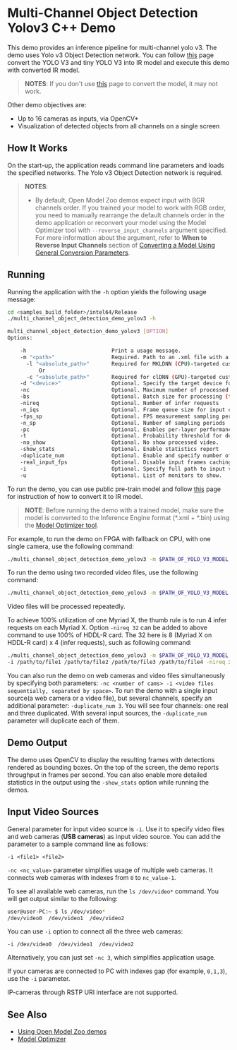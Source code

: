 # Multi-Channel Object Detection Yolov3 C++ Demo

This demo provides an inference pipeline for multi-channel yolo v3. The demo uses Yolo v3 Object Detection network. You can follow [this](https://docs.openvinotoolkit.org/latest/_docs_MO_DG_prepare_model_convert_model_tf_specific_Convert_YOLO_From_Tensorflow.html) page convert the YOLO V3 and tiny YOLO V3 into IR model and execute this demo with converted IR model.

> **NOTES**:
> If you don't use [this](https://docs.openvinotoolkit.org/latest/_docs_MO_DG_prepare_model_convert_model_tf_specific_Convert_YOLO_From_Tensorflow.html) page to convert the model, it may not work. 

Other demo objectives are:

* Up to 16 cameras as inputs, via OpenCV*
* Visualization of detected objects from all channels on a single screen


## How It Works

On the start-up, the application reads command line parameters and loads the specified networks. The Yolo v3 Object Detection network is required.

> **NOTES**:
> * By default, Open Model Zoo demos expect input with BGR channels order. If you trained your model to work with RGB order, you need to manually rearrange the default channels order in the demo application or reconvert your model using the Model Optimizer tool with `--reverse_input_channels` argument specified. For more information about the argument, refer to **When to Reverse Input Channels** section of [Converting a Model Using General Conversion Parameters](https://docs.openvinotoolkit.org/latest/_docs_MO_DG_prepare_model_convert_model_Converting_Model_General.html).

## Running

Running the application with the `-h` option yields the following usage message:
```sh
cd <samples_build_folder>/intel64/Release
./multi_channel_object_detection_demo_yolov3 -h

multi_channel_object_detection_demo_yolov3 [OPTION]
Options:

    -h                           Print a usage message.
    -m "<path>"                  Required. Path to an .xml file with a trained yolo v3 or tiny yolo v3 model.
      -l "<absolute_path>"       Required for MKLDNN (CPU)-targeted custom layers. Absolute path to a shared library with the kernels impl.
          Or
      -c "<absolute_path>"       Required for clDNN (GPU)-targeted custom kernels. Absolute path to the xml file with the kernels desc.
    -d "<device>"                Optional. Specify the target device for Face Detection (CPU, GPU, FPGA, HDDL or MYRIAD). The demo will look for a suitable plugin for a specified device.
    -nc                          Optional. Maximum number of processed camera inputs (web cams)
    -bs                          Optional. Batch size for processing (the number of frames processed per infer request)
    -nireq                       Optional. Number of infer requests
    -n_iqs                       Optional. Frame queue size for input channels
    -fps_sp                      Optional. FPS measurement sampling period. Duration between timepoints, msec
    -n_sp                        Optional. Number of sampling periods
    -pc                          Optional. Enables per-layer performance report.
    -t                           Optional. Probability threshold for detections.
    -no_show                     Optional. No show processed video.
    -show_stats                  Optional. Enable statistics report
    -duplicate_num               Optional. Enable and specify number of channel additionally copied from real sources
    -real_input_fps              Optional. Disable input frames caching, for maximum throughput pipeline
    -i                           Optional. Specify full path to input video files
    -u                           Optional. List of monitors to show.
```

To run the demo, you can use public pre-train model and follow [this](https://docs.openvinotoolkit.org/latest/_docs_MO_DG_prepare_model_convert_model_tf_specific_Convert_YOLO_From_Tensorflow.html) page for instruction of how to convert it to IR model. 

> **NOTE**: Before running the demo with a trained model, make sure the model is converted to the Inference Engine format (\*.xml + \*.bin) using the [Model Optimizer tool](https://docs.openvinotoolkit.org/latest/_docs_MO_DG_Deep_Learning_Model_Optimizer_DevGuide.html).

For example, to run the demo on FPGA with fallback on CPU, with one single camera, use the following command:
```sh
./multi_channel_object_detection_demo_yolov3 -m $PATH_OF_YOLO_V3_MODEL -d HETERO:FPGA,CPU -nc 1
```

To run the demo using two recorded video files, use the following command:
```sh
./multi_channel_object_detection_demo_yolov3 -m $PATH_OF_YOLO_V3_MODEL -d HDDL -i /path/to/file1 /path/to/file2
```
Video files will be processed repeatedly.

To achieve 100% utilization of one Myriad X, the thumb rule is to run 4 infer requests on each Myriad X. Option `-nireq 32` can be added to above command to use 100% of HDDL-R card. The 32 here is 8 (Myriad X on HDDL-R card) x 4 (infer requests), such as following command:

```sh
./multi_channel_object_detection_demo_yolov3 -m $PATH_OF_YOLO_V3_MODEL -d HDDL 
-i /path/to/file1 /path/to/file2 /path/to/file3 /path/to/file4 -nireq 32
```

You can also run the demo on web cameras and video files simultaneously by specifying both parameters: `-nc <number of cams> -i <video files sequentially, separated by space>`.
To run the demo with a single input source(a web camera or a video file), but several channels, specify an additional parameter: `-duplicate_num 3`. You will see four channels: one real and three duplicated. With several input sources, the `-duplicate_num` parameter will duplicate each of them.

## Demo Output

The demo uses OpenCV to display the resulting frames with detections rendered as bounding boxes.
On the top of the screen, the demo reports throughput in frames per second. You can also enable more detailed statistics in the output using the `-show_stats` option while running the demos.


## Input Video Sources

General parameter for input video source is `-i`. Use it to specify video files and web cameras (**USB cameras**) as input video source. You can add the parameter to a sample command line as follows:
```
-i <file1> <file2>
```

`-nc <nc_value>` parameter simplifies usage of multiple web cameras. It connects web cameras with indexes from `0` to `nc_value-1`.

To see all available web cameras, run the `ls /dev/video*` command. You will get output similar to the following:

```sh
user@user-PC:~ $ ls /dev/video*
/dev/video0  /dev/video1  /dev/video2
```

You can use `-i` option to connect all the three web cameras:

```
-i /dev/video0  /dev/video1  /dev/video2
```

Alternatively, you can just set `-nc 3`, which simplifies application usage.

If your cameras are connected to PC with indexes gap (for example, `0,1,3`), use the `-i` parameter.

IP-cameras through RSTP URI interface are not supported.

## See Also
* [Using Open Model Zoo demos](../../README.md)
* [Model Optimizer](https://docs.openvinotoolkit.org/latest/_docs_MO_DG_Deep_Learning_Model_Optimizer_DevGuide.html)
